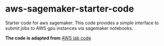 # aws-sagemaker-starter-code

Starter code for aws sagemaker. This code provides a simple interface to submit jobs to AWS gpu instances via sagemaker notebooks. 

**The code is adapted from** [AWS lab code](https://github.com/awslabs/amazon-sagemaker-examples/blob/master/sagemaker-python-sdk/tensorflow_script_mode_training_and_serving/tensorflow_script_mode_training_and_serving.ipynb)
